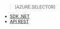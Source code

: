 ﻿> [AZURE.SELECTOR]
- [SDK .NET](/documentation/articles/media-services-dotnet-how-to-use/)
- [API REST](/documentation/articles/media-services-rest-how-to-use/)

<!--HONumber=47-->
